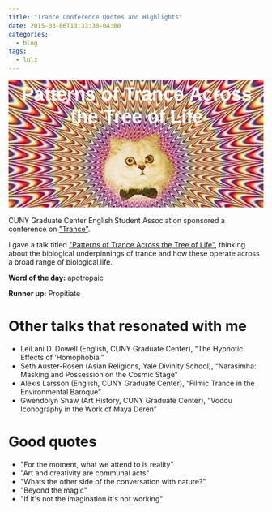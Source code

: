 ```yaml
---
title: "Trance Conference Quotes and Highlights"
date: 2015-03-06T13:33:30-04:00
categories:
  - blog
tags:
  - lulz
---
```


![image](/assets/images/trance.png)

CUNY Graduate Center English Student Association sponsored a conference on
["Trance"](https://trancetheconference.wordpress.com/conference-schedule/).


I gave a talk titled ["Patterns of Trance Across the Tree of Life"](https://docs.google.com/presentation/d/11dQKnGTVrlC9tIA1blgXOcnJuqiVKs6A3C8gQF_hSDg/edit?usp=sharing),
thinking about the biological underpinnings of trance and how these operate
across a broad range of biological life.

**Word of the day:** apotropaic

**Runner up:** Propitiate

Other talks that resonated with me
==================================

* LeiLani D. Dowell (English, CUNY Graduate Center), “The Hypnotic Effects of ‘Homophobia’”
* Seth Auster-Rosen (Asian Religions, Yale Divinity School), “Narasimha: Masking and Possession on the Cosmic Stage”
* Alexis Larsson (English, CUNY Graduate Center), “Filmic Trance in the Environmental Baroque”
* Gwendolyn Shaw (Art History, CUNY Graduate Center), “Vodou Iconography in the Work of Maya Deren”

Good quotes
===========
* "For the moment, what we attend to is reality"
* "Art and creativity are communal acts"
* "Whats the other side of the conversation with nature?"
* "Beyond the magic"
* "If it's not the imagination it's not working"
